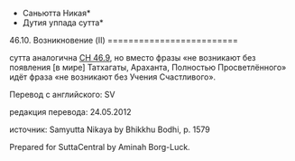 * Саньютта Никая*
* Дутия уппада сутта*

46\.10\. Возникновение \(II\)
\=\=\=\=\=\=\=\=\=\=\=\=\=\=\=\=\=\=\=\=\=\=\=\=\=

сутта аналогична [СН 46\.9](/sn46\.9/ru/sv), но вместо фразы «не возникают без появления \[в мире\] Татхагаты, Араханта, Полностью Просветлённого» идёт фраза «не возникают без Учения Счастливого»\.

Перевод с английского: SV

редакция перевода: 24\.05\.2012

источник: Samyutta Nikaya by Bhikkhu Bodhi, p\. 1579

Prepared for SuttaCentral by Aminah Borg\-Luck\.